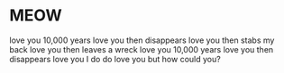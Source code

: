 # MEOW
love you 10,000 years love you then disappears love you then stabs my back love you then leaves a wreck love you 10,000 years love you then disappears love you I do do love you but how could you?
